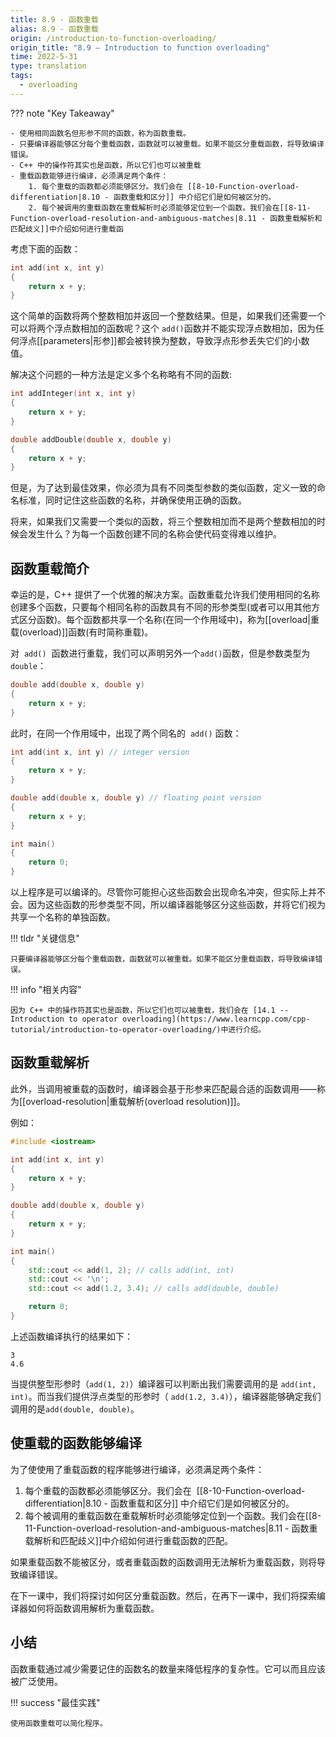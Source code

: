 ```yaml
---
title: 8.9 - 函数重载
alias: 8.9 - 函数重载
origin: /introduction-to-function-overloading/
origin_title: "8.9 — Introduction to function overloading"
time: 2022-5-31
type: translation
tags:
  - overloading
---
```


??? note "Key Takeaway"

    - 使用相同函数名但形参不同的函数，称为函数重载。
    - 只要编译器能够区分每个重载函数，函数就可以被重载。如果不能区分重载函数，将导致编译错误。
    - C++ 中的操作符其实也是函数，所以它们也可以被重载
    - 重载函数能够进行编译，必须满足两个条件：
    	1. 每个重载的函数都必须能够区分。我们会在 [[8-10-Function-overload-differentiation|8.10 - 函数重载和区分]] 中介绍它们是如何被区分的。
    	2. 每个被调用的重载函数在重载解析时必须能够定位到一个函数。我们会在[[8-11-Function-overload-resolution-and-ambiguous-matches|8.11 - 函数重载解析和匹配歧义]]中介绍如何进行重载函

考虑下面的函数：

```cpp
int add(int x, int y)
{
    return x + y;
}
```

这个简单的函数将两个整数相加并返回一个整数结果。但是，如果我们还需要一个可以将两个浮点数相加的函数呢？这个 `add()`函数并不能实现浮点数相加，因为任何浮点[[parameters|形参]]都会被转换为整数，导致浮点形参丢失它们的小数值。

解决这个问题的一种方法是定义多个名称略有不同的函数:

```cpp
int addInteger(int x, int y)
{
    return x + y;
}

double addDouble(double x, double y)
{
    return x + y;
}
```

但是，为了达到最佳效果，你必须为具有不同类型参数的类似函数，定义一致的命名标准，同时记住这些函数的名称，并确保使用正确的函数。

将来，如果我们又需要一个类似的函数，将三个整数相加而不是两个整数相加的时候会发生什么？为每一个函数创建不同的名称会使代码变得难以维护。

## 函数重载简介

幸运的是，C++ 提供了一个优雅的解决方案。函数重载允许我们使用相同的名称创建多个函数，只要每个相同名称的函数具有不同的形参类型(或者可以用其他方式区分函数)。每个函数都共享一个名称(在同一个作用域中)，称为[[overload|重载(overload)]]函数(有时简称重载)。

对  `add()`  函数进行重载，我们可以声明另外一个`add()`函数，但是参数类型为`double`：

```cpp
double add(double x, double y)
{
    return x + y;
}
```

此时，在同一个作用域中，出现了两个同名的  `add()` 函数：

```cpp
int add(int x, int y) // integer version
{
    return x + y;
}

double add(double x, double y) // floating point version
{
    return x + y;
}

int main()
{
    return 0;
}
```

以上程序是可以编译的。尽管你可能担心这些函数会出现命名冲突，但实际上并不会。因为这些函数的形参类型不同，所以编译器能够区分这些函数，并将它们视为共享一个名称的单独函数。

!!! tldr "关键信息"

    只要编译器能够区分每个重载函数，函数就可以被重载。如果不能区分重载函数，将导致编译错误。

!!! info "相关内容"

    因为 C++ 中的操作符其实也是函数，所以它们也可以被重载，我们会在 [14.1 -- Introduction to operator overloading](https://www.learncpp.com/cpp-tutorial/introduction-to-operator-overloading/)中进行介绍。

## 函数重载解析

此外，当调用被重载的函数时，编译器会基于形参来匹配最合适的函数调用——称为[[overload-resolution|重载解析(overload resolution)]]。

例如：

```cpp
#include <iostream>

int add(int x, int y)
{
    return x + y;
}

double add(double x, double y)
{
    return x + y;
}

int main()
{
    std::cout << add(1, 2); // calls add(int, int)
    std::cout << '\n';
    std::cout << add(1.2, 3.4); // calls add(double, double)

    return 0;
}
```

上述函数编译执行的结果如下：

```
3
4.6
```

当提供整型形参时（`add(1, 2)`）编译器可以判断出我们需要调用的是 `add(int, int)`。而当我们提供浮点类型的形参时（ `add(1.2, 3.4)`），编译器能够确定我们调用的是`add(double, double)`。

## 使重载的函数能够编译

为了使使用了重载函数的程序能够进行编译，必须满足两个条件：

1. 每个重载的函数都必须能够区分。我们会在  [[8-10-Function-overload-differentiation|8.10 - 函数重载和区分]] 中介绍它们是如何被区分的。
2. 每个被调用的重载函数在重载解析时必须能够定位到一个函数。我们会在[[8-11-Function-overload-resolution-and-ambiguous-matches|8.11 - 函数重载解析和匹配歧义]]中介绍如何进行重载函数的匹配。

如果重载函数不能被区分，或者重载函数的函数调用无法解析为重载函数，则将导致编译错误。

在下一课中，我们将探讨如何区分重载函数。然后，在再下一课中，我们将探索编译器如何将函数调用解析为重载函数。

## 小结

函数重载通过减少需要记住的函数名的数量来降低程序的复杂性。它可以而且应该被广泛使用。

!!! success "最佳实践"

    使用函数重载可以简化程序。
